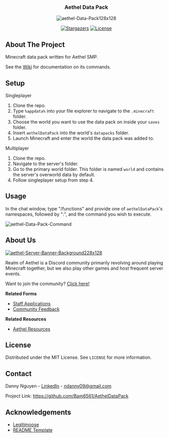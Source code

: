 <div align="center">
  <h3>Aethel Data Pack</h3>
  <img src="https://i.ibb.co/TWLK0tT/aethel-Data-Pack128x128.png" alt="aethel-Data-Pack128x128">

  [![Stargazers][stars-shield]][stars-url] [![License][license-shield]][license-url]

</div>

## About The Project

Minecraft data pack written for Aethel SMP.

See the [Wiki](https://github.com/Bam6561/AethelDataPack/wiki/Home) for documentation on its commands.

## Setup

Singleplayer
1. Clone the repo.
2. Type `%appdata%` into your file explorer to navigate to the `.minecraft` folder.
3. Choose the world you want to use the data pack on inside your `saves` folder. 
4. Insert `aethelDataPack` into the world's `datapacks` folder.
5. Launch Minecraft and enter the world the data pack was added to.

Multiplayer
1. Clone the repo.
2. Navigate to the server's folder.
3. Go to the primary world folder. This folder is named `world` and contains the server's overworld data by default.
4. Follow singleplayer setup from step 4.

## Usage
In the chat window, type "/functions" and provide one of `aethelDataPack`'s namespaces, followed by ":", and the command you wish to execute. 

<img src="https://i.ibb.co/3pHzMyj/aethel-Data-Pack-Command.png" alt="aethel-Data-Pack-Command">

## About Us

<a href="https://discord.gg/FzeC4aC6Tg">
  <img src="https://i.ibb.co/HtpW9g1/aethel-Server-Banner-Background228x128.jpg" alt="aethel-Server-Banner-Background228x128">
</a>

Realm of Aethel is a Discord community primarily revolving around playing Minecraft together, but we also play other games and host frequent server events.

Want to join the community? [Click here!](https://discord.gg/FzeC4aC6Tg)

**Related Forms**
- [Staff Applications](https://forms.gle/bTF5CqPtEsrutmXD6)
- [Community Feedback](https://forms.gle/s3iRyqfKTv6vi4Hq7)

**Related Resources** 
- [Aethel Resources](https://github.com/Bam6561/AethelResources)

## License

Distributed under the MIT License. See `LICENSE` for more information.

## Contact

Danny Nguyen - [LinkedIn](https://www.linkedin.com/in/ndanny09/) - ndanny09@gmail.com

Project Link: https://github.com/Bam6561/AethelDataPack

## Acknowledgements

- [Legitimoose](https://www.youtube.com/@Legitimoose)
- [README Template](https://github.com/othneildrew/Best-README-Template#prerequisites)

[stars-shield]: https://img.shields.io/github/stars/Bam6561/AethelDatapack

[stars-url]: https://github.com/Bam6561/AethelDatapack/stargazers

[license-shield]: https://img.shields.io/github/license/Bam6561/AethelDatapack

[license-url]: https://github.com/Bam6561/AethelDatapack/blob/main/LICENSE
